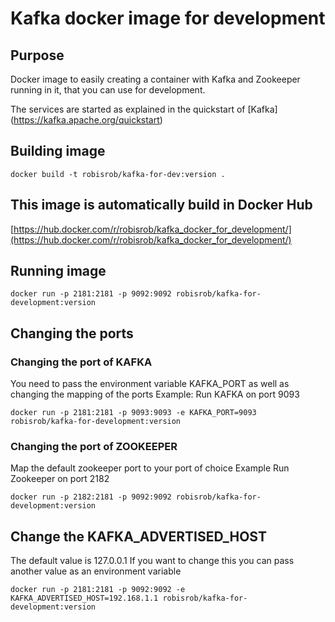 # Kafka docker image for development
## Purpose
Docker image to easily creating a container with Kafka and Zookeeper running in it, that you can use for development.

The services are started as explained in the quickstart of [Kafka]
(https://kafka.apache.org/quickstart)

## Building image
```
docker build -t robisrob/kafka-for-dev:version .
```

## This image is automatically build in Docker Hub 
[https://hub.docker.com/r/robisrob/kafka_docker_for_development/](https://hub.docker.com/r/robisrob/kafka_docker_for_development/)

## Running image
```
docker run -p 2181:2181 -p 9092:9092 robisrob/kafka-for-development:version
```

## Changing the ports
### Changing the port of KAFKA
You need to pass the environment variable KAFKA_PORT as well as changing the mapping of the ports
Example:
Run KAFKA on port 9093
```
docker run -p 2181:2181 -p 9093:9093 -e KAFKA_PORT=9093 robisrob/kafka-for-development:version
```
### Changing the port of ZOOKEEPER
Map the default zookeeper port to your port of choice
Example
Run Zookeeper on port 2182
```
docker run -p 2182:2181 -p 9092:9092 robisrob/kafka-for-development:version
```

## Change the KAFKA_ADVERTISED_HOST
The default value is 127.0.0.1 
If you want to change this you can pass another value as an environment variable
```
docker run -p 2181:2181 -p 9092:9092 -e KAFKA_ADVERTISED_HOST=192.168.1.1 robisrob/kafka-for-development:version
```
